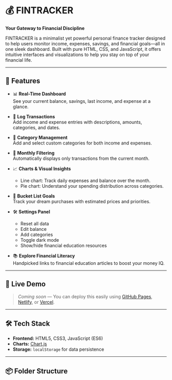 # 💰 FINTRACKER

**Your Gateway to Financial Discipline**

FINTRACKER is a minimalist yet powerful personal finance tracker designed to help users monitor income, expenses, savings, and financial goals—all in one sleek dashboard. Built with pure HTML, CSS, and JavaScript, it offers intuitive interfaces and visualizations to help you stay on top of your financial life.

---

## 🌟 Features

- 📊 **Real-Time Dashboard**  
  See your current balance, savings, last income, and expense at a glance.

- 📝 **Log Transactions**  
  Add income and expense entries with descriptions, amounts, categories, and dates.

- 🧠 **Category Management**  
  Add and select custom categories for both income and expenses.

- 📆 **Monthly Filtering**  
  Automatically displays only transactions from the current month.

- 📈 **Charts & Visual Insights**

  - Line chart: Track daily expenses and balance over the month.
  - Pie chart: Understand your spending distribution across categories.

- 🎯 **Bucket List Goals**  
  Track your dream purchases with estimated prices and priorities.

- 🛠️ **Settings Panel**

  - Reset all data
  - Edit balance
  - Add categories
  - Toggle dark mode
  - Show/hide financial education resources

- 📚 **Explore Financial Literacy**  
  Handpicked links to financial education articles to boost your money IQ.

---

## 🚀 Live Demo

> _Coming soon_ — You can deploy this easily using [GitHub Pages](https://pages.github.com/), [Netlify](https://netlify.com), or [Vercel](https://vercel.com/).

---

## 🛠️ Tech Stack

- **Frontend:** HTML5, CSS3, JavaScript (ES6)
- **Charts:** [Chart.js](https://www.chartjs.org/)
- **Storage:** `localStorage` for data persistence

---

## 📦 Folder Structure
